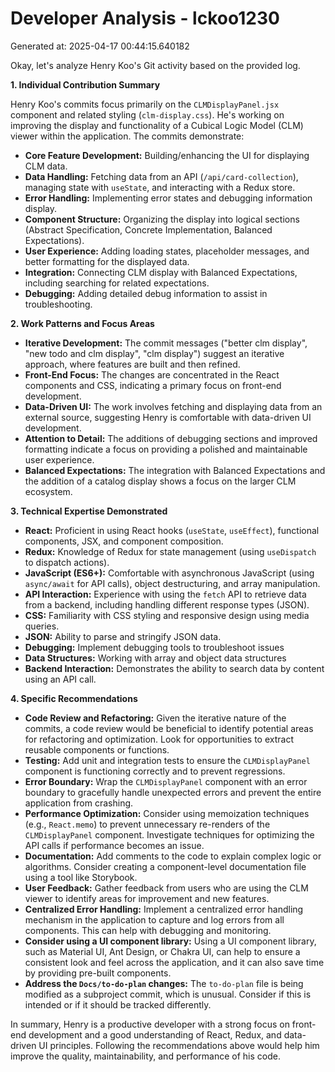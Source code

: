 # Developer Analysis - lckoo1230
Generated at: 2025-04-17 00:44:15.640182

Okay, let's analyze Henry Koo's Git activity based on the provided log.

**1. Individual Contribution Summary**

Henry Koo's commits focus primarily on the `CLMDisplayPanel.jsx` component and related styling (`clm-display.css`).  He's working on improving the display and functionality of a Cubical Logic Model (CLM) viewer within the application.  The commits demonstrate:

*   **Core Feature Development:**  Building/enhancing the UI for displaying CLM data.
*   **Data Handling:**  Fetching data from an API (`/api/card-collection`), managing state with `useState`, and interacting with a Redux store.
*   **Error Handling:**  Implementing error states and debugging information display.
*   **Component Structure:**  Organizing the display into logical sections (Abstract Specification, Concrete Implementation, Balanced Expectations).
*   **User Experience:**  Adding loading states, placeholder messages, and better formatting for the displayed data.
*   **Integration:**  Connecting CLM display with Balanced Expectations, including searching for related expectations.
*   **Debugging:**  Adding detailed debug information to assist in troubleshooting.

**2. Work Patterns and Focus Areas**

*   **Iterative Development:** The commit messages ("better clm display", "new todo and clm display", "clm display") suggest an iterative approach, where features are built and then refined.
*   **Front-End Focus:**  The changes are concentrated in the React components and CSS, indicating a primary focus on front-end development.
*   **Data-Driven UI:** The work involves fetching and displaying data from an external source, suggesting Henry is comfortable with data-driven UI development.
*   **Attention to Detail:**  The additions of debugging sections and improved formatting indicate a focus on providing a polished and maintainable user experience.
*   **Balanced Expectations:**  The integration with Balanced Expectations and the addition of a catalog display shows a focus on the larger CLM ecosystem.

**3. Technical Expertise Demonstrated**

*   **React:** Proficient in using React hooks (`useState`, `useEffect`), functional components, JSX, and component composition.
*   **Redux:**  Knowledge of Redux for state management (using `useDispatch` to dispatch actions).
*   **JavaScript (ES6+):**  Comfortable with asynchronous JavaScript (using `async/await` for API calls), object destructuring, and array manipulation.
*   **API Interaction:**  Experience with using the `fetch` API to retrieve data from a backend, including handling different response types (JSON).
*   **CSS:**  Familiarity with CSS styling and responsive design using media queries.
*   **JSON:** Ability to parse and stringify JSON data.
*   **Debugging:** Implement debugging tools to troubleshoot issues
*   **Data Structures:** Working with array and object data structures
*   **Backend Interaction:** Demonstrates the ability to search data by content using an API call.

**4. Specific Recommendations**

*   **Code Review and Refactoring:**  Given the iterative nature of the commits, a code review would be beneficial to identify potential areas for refactoring and optimization.  Look for opportunities to extract reusable components or functions.
*   **Testing:**  Add unit and integration tests to ensure the `CLMDisplayPanel` component is functioning correctly and to prevent regressions.
*   **Error Boundary:** Wrap the `CLMDisplayPanel` component with an error boundary to gracefully handle unexpected errors and prevent the entire application from crashing.
*   **Performance Optimization:** Consider using memoization techniques (e.g., `React.memo`) to prevent unnecessary re-renders of the `CLMDisplayPanel` component.  Investigate techniques for optimizing the API calls if performance becomes an issue.
*   **Documentation:** Add comments to the code to explain complex logic or algorithms.  Consider creating a component-level documentation file using a tool like Storybook.
*   **User Feedback:**  Gather feedback from users who are using the CLM viewer to identify areas for improvement and new features.
*   **Centralized Error Handling:** Implement a centralized error handling mechanism in the application to capture and log errors from all components. This can help with debugging and monitoring.
*   **Consider using a UI component library:** Using a UI component library, such as Material UI, Ant Design, or Chakra UI, can help to ensure a consistent look and feel across the application, and it can also save time by providing pre-built components.
* **Address the `Docs/to-do-plan` changes:** The `to-do-plan` file is being modified as a subproject commit, which is unusual. Consider if this is intended or if it should be tracked differently.

In summary, Henry is a productive developer with a strong focus on front-end development and a good understanding of React, Redux, and data-driven UI principles. Following the recommendations above would help him improve the quality, maintainability, and performance of his code.
